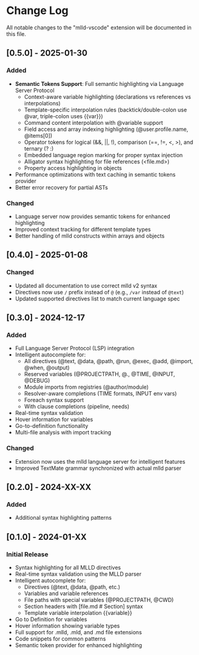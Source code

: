 # Change Log

All notable changes to the "mlld-vscode" extension will be documented in this file.

## [0.5.0] - 2025-01-30

### Added
- **Semantic Tokens Support**: Full semantic highlighting via Language Server Protocol
  - Context-aware variable highlighting (declarations vs references vs interpolations)
  - Template-specific interpolation rules (backtick/double-colon use @var, triple-colon uses {{var}})
  - Command content interpolation with @variable support
  - Field access and array indexing highlighting (@user.profile.name, @items[0])
  - Operator tokens for logical (&&, ||, !), comparison (==, !=, <, >), and ternary (? :)
  - Embedded language region marking for proper syntax injection
  - Alligator syntax highlighting for file references (<file.md>)
  - Property access highlighting in objects
- Performance optimizations with text caching in semantic tokens provider
- Better error recovery for partial ASTs

### Changed
- Language server now provides semantic tokens for enhanced highlighting
- Improved context tracking for different template types
- Better handling of mlld constructs within arrays and objects

## [0.4.0] - 2025-01-08

### Changed
- Updated all documentation to use correct mlld v2 syntax
- Directives now use `/` prefix instead of `@` (e.g., `/var` instead of `@text`)
- Updated supported directives list to match current language spec

## [0.3.0] - 2024-12-17

### Added
- Full Language Server Protocol (LSP) integration
- Intelligent autocomplete for:
  - All directives (@text, @data, @path, @run, @exec, @add, @import, @when, @output)
  - Reserved variables (@PROJECTPATH, @., @TIME, @INPUT, @DEBUG)
  - Module imports from registries (@author/module)
  - Resolver-aware completions (TIME formats, INPUT env vars)
  - Foreach syntax support
  - With clause completions (pipeline, needs)
- Real-time syntax validation
- Hover information for variables
- Go-to-definition functionality
- Multi-file analysis with import tracking

### Changed
- Extension now uses the mlld language server for intelligent features
- Improved TextMate grammar synchronized with actual mlld parser

## [0.2.0] - 2024-XX-XX

### Added
- Additional syntax highlighting patterns

## [0.1.0] - 2024-01-XX

### Initial Release
- Syntax highlighting for all MLLD directives
- Real-time syntax validation using the MLLD parser
- Intelligent autocomplete for:
  - Directives (@text, @data, @path, etc.)
  - Variables and variable references
  - File paths with special variables (@PROJECTPATH, @CWD)
  - Section headers with [file.md # Section] syntax
  - Template variable interpolation {{variable}}
- Go to Definition for variables
- Hover information showing variable types
- Full support for .mlld, .mld, and .md file extensions
- Code snippets for common patterns
- Semantic token provider for enhanced highlighting